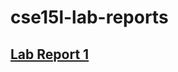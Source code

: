 # cse15l-lab-reports   
## [Lab Report 1](https://yuming73.github.io/cse15l-lab-reports/lab-report-1-week-2.html)
